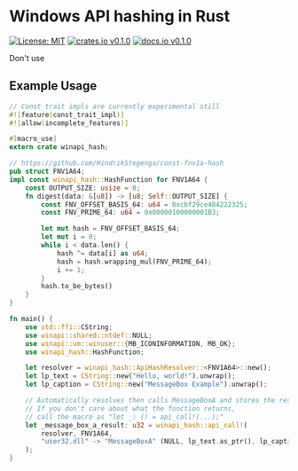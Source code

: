 # Windows API hashing in Rust

[![License: MIT](https://img.shields.io/badge/License-MIT-yellow.svg)](https://opensource.org/licenses/MIT)
[![crates.io v0.1.0](https://img.shields.io/crates/v/winapi-hash)](https://crates.io/crates/winapi-hash)
[![docs.io v0.1.0](https://img.shields.io/docsrs/winapi-hash)](https://docs.rs/crate/winapi-hash/)

Don't use

## Example Usage

```rust
// Const trait impls are currently experimental still
#![feature(const_trait_impl)]
#![allow(incomplete_features)]

#[macro_use]
extern crate winapi_hash;

// https://github.com/HindrikStegenga/const-fnv1a-hash
pub struct FNV1A64;
impl const winapi_hash::HashFunction for FNV1A64 {
    const OUTPUT_SIZE: usize = 8;
    fn digest(data: &[u8]) -> [u8; Self::OUTPUT_SIZE] {
        const FNV_OFFSET_BASIS_64: u64 = 0xcbf29ce484222325;
        const FNV_PRIME_64: u64 = 0x00000100000001B3;

        let mut hash = FNV_OFFSET_BASIS_64;
        let mut i = 0;
        while i < data.len() {
            hash ^= data[i] as u64;
            hash = hash.wrapping_mul(FNV_PRIME_64);
            i += 1;
        }
        hash.to_be_bytes()
    }
}

fn main() {
    use std::ffi::CString;
    use winapi::shared::ntdef::NULL;
    use winapi::um::winuser::{MB_ICONINFORMATION, MB_OK};
    use winapi_hash::HashFunction;

    let resolver = winapi_hash::ApiHashResolver::<FNV1A64>::new();
    let lp_text = CString::new("Hello, world!").unwrap();
    let lp_caption = CString::new("MessageBox Example").unwrap();

    // Automatically resolves then calls MessageBoxA and stores the result
    // If you don't care about what the function returns,
    // call the macro as "let _: () = api_call!(...);"
    let _message_box_a_result: u32 = winapi_hash::api_call!(
        resolver, FNV1A64, 
        "user32.dll" -> "MessageBoxA" (NULL, lp_text.as_ptr(), lp_caption.as_ptr(), MB_OK | MB_ICONINFORMATION)
    );
}
```